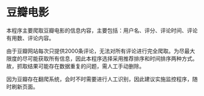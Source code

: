 # 豆瓣电影

本程序主要爬取豆瓣电影的信息内容，主要包括：用户名、评分、评论时间、评论有用数、评论内容。

由于豆瓣网站每次只提供2000条评论，无法对所有评论进行完全爬取。为尽最大限度的尽可能获取所有信息，因此本程序选择采用推荐排序和时间排序两种方式。故，抓取结果可能存在数据重复的问题，需人工手动删除。

因为豆瓣存在翻爬系统，会时不时需要进行人工识别，因此建议实施监控程序，随时刷新页面。

